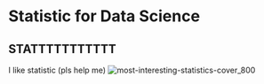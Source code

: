 # Statistic for Data Science
## STATTTTTTTTTTT
I like statistic (pls help me)
![most-interesting-statistics-cover_800](https://github.com/KomangAndika/Stat/assets/108614290/0c84c628-0a31-4837-9df6-ffe51bfbbf88)

